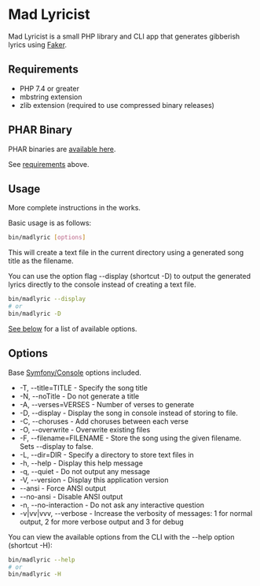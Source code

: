 # Mad Lyricist

Mad Lyricist is a small PHP library and CLI app that generates gibberish lyrics using [Faker](https://github.com/fzaninotto/Faker).

## Requirements

- PHP 7.4 or greater
- mbstring extension
- zlib extension (required to use compressed binary releases)

## PHAR Binary

PHAR binaries are [available here](https://github.com/simonceddy/mad-lyricist/releases).

See [requirements](#requirements) above.

## Usage

More complete instructions in the works.

Basic usage is as follows:

```sh
bin/madlyric [options]
```

This will create a text file in the current directory using a generated song title as the filename.

You can use the option flag --display (shortcut -D) to output the generated lyrics directly to the console instead of creating a text file.

```sh
bin/madlyric --display
# or
bin/madlyric -D
```

[See below](#options) for a list of available options.

## Options

Base [Symfony/Console](https://symfony.com/doc/current/components/console.html) options included.

- -T, --title=TITLE - Specify the song title
- -N, --noTitle - Do not generate a title
- -A, --verses=VERSES - Number of verses to generate
- -D, --display - Display the song in console instead of storing to file.
- -C, --choruses - Add choruses between each verse
- -O, --overwrite - Overwrite existing files
- -F, --filename=FILENAME - Store the song using the given filename. Sets --display to false.
- -L, --dir=DIR - Specify a directory to store text files in
- -h, --help - Display this help message
- -q, --quiet - Do not output any message
- -V, --version - Display this application version
- --ansi - Force ANSI output
- --no-ansi - Disable ANSI output
- -n, --no-interaction - Do not ask any interactive question
- -v|vv|vvv, --verbose - Increase the verbosity of messages: 1 for normal output, 2 for more verbose output and 3 for debug

You can view the available options from the CLI with the --help option (shortcut -H):

```sh
bin/madlyric --help
# or
bin/madlyric -H
```
